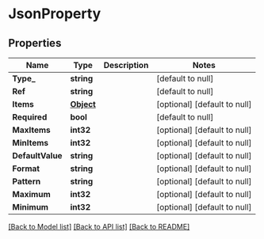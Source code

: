 # JsonProperty

## Properties
Name | Type | Description | Notes
------------ | ------------- | ------------- | -------------
**Type_** | **string** |  | [default to null]
**Ref** | **string** |  | [default to null]
**Items** | [**Object**](object.md) |  | [optional] [default to null]
**Required** | **bool** |  | [default to null]
**MaxItems** | **int32** |  | [optional] [default to null]
**MinItems** | **int32** |  | [optional] [default to null]
**DefaultValue** | **string** |  | [optional] [default to null]
**Format** | **string** |  | [optional] [default to null]
**Pattern** | **string** |  | [optional] [default to null]
**Maximum** | **int32** |  | [optional] [default to null]
**Minimum** | **int32** |  | [optional] [default to null]

[[Back to Model list]](../README.md#documentation-for-models) [[Back to API list]](../README.md#documentation-for-api-endpoints) [[Back to README]](../README.md)


